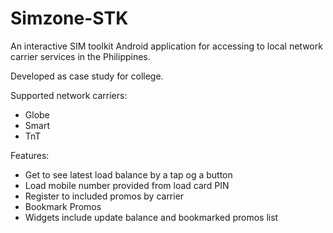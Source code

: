 # Simzone-STK
An interactive SIM toolkit Android application for accessing to local network carrier services in the Philippines.

Developed as case study for college.

Supported network carriers:
- Globe
- Smart
- TnT

Features:
- Get to see latest load balance by a tap og a button
- Load mobile number provided from load card PIN
- Register to included promos by carrier
- Bookmark Promos
- Widgets include update balance and bookmarked promos list

